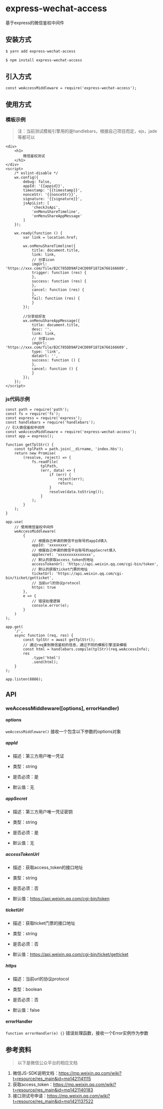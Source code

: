 # express-wechat-access

基于express的微信鉴权中间件

## 安装方式

```bash
$ yarn add express-wechat-access

$ npm install express-wechat-access
```

## 引入方式

```
const weAccessMiddleware = require('express-wechat-access');
```


## 使用方式

### 模板示例


> 注：当前测试模板引擎用的是handlebars，根据自己项目而定，ejs，jade等都可以


```
<div>
    <h1>
        微信鉴权测试
    </h1>
</div>
<script>
    /* eslint-disable */
    wx.config({
        debug: false,
        appId: '{{appid}}',
        timestamp: '{{timestamp}}',
        nonceStr: '{{nonceStr}}',
        signature: '{{signature}}',
        jsApiList: [
            'checkJsApi',
            'onMenuShareTimeline',
            'onMenuShareAppMessage'
        ]
    });

    wx.ready(function () {
        var link = location.href;

        wx.onMenuShareTimeline({
            title: document.title,
            link: link,
            // 分享icon
            imgUrl: 'https://xxx.com/file/B2C785DD9AF24CD09F1872A766166609',
            trigger: function (res) {
            },
            success: function (res) {
            },
            cancel: function (res) {
            },
            fail: function (res) {
            }
        });

        //分享给好友
        wx.onMenuShareAppMessage({
            title: document.title,
            desc: '',
            link: link,
            // 分享icon
            imgUrl: 'https://xxx.com/file/B2C785DD9AF24CD09F1872A766166609',
            type: 'link',
            dataUrl: '',
            success: function () {
            },
            cancel: function () {
            }
        });
    });
</script>
```

### js代码示例

```
const path = require('path');
const fs = require('fs');
const express = require('express');
const handlebars = require('handlebars');
// 引入微信鉴权中间件
const weAccessMiddleware = require('express-wechat-access');
const app = express();

function getTplStr() {
    const tplPath = path.join(__dirname, 'index.hbs');
    return new Promise(
        (resolve, reject) => {
            fs.readFile(
                tplPath,
                (err, data) => {
                    if (err) {
                        reject(err);
                        return;
                    }
                    resolve(data.toString());
                }
            );
        }
    );
}

app.use(
    // 使用微信鉴权中间件
    weAccessMiddleware(
        {
            // 根据自己申请的微信平台账号的appId填入
            appId: 'xxxxxxxx',
            // 根据自己申请的微信平台账号的appSecret填入
            appSecret: 'xxxxxxxxxxxxxxx',
            // 默认的获取access_token的地址
            accessTokenUrl: 'https://api.weixin.qq.com/cgi-bin/token',
            // 默认的获取ticket门票的地址
            ticketUrl: 'https://api.weixin.qq.com/cgi-bin/ticket/getticket',
            // 当前url的协议protocol
            https: true
        },
        e => {
            // 错误处理逻辑
            console.error(e);
        }
    )
);

app.get(
    '/',
    async function (req, res) {
        const tplStr = await getTplStr();
        // 通过req拿到微信鉴权的信息，通过不同的模板引擎渲染模板
        const html = handlebars.compile(tplStr)(req.weAccessInfo);
        res
            .type('html')
            .send(html);
    }
);

app.listen(8886);
```

## API

### weAccessMiddleware([options], errorHandler)

#### options

``` weAccessMiddleware() ``` 接收一个包含以下参数的options对象

##### appId

* 描述：第三方用户唯一凭证

* 类型：string

* 是否必须：是

* 默认值：无

##### appSecret

* 描述：第三方用户唯一凭证密钥

* 类型：string

* 是否必须：是

* 默认值：无

##### accessTokenUrl

* 描述：获取access_token的接口地址

* 类型：string

* 是否必须：否

* 默认值：https://api.weixin.qq.com/cgi-bin/token

##### ticketUrl

* 描述：获取ticket门票的接口地址

* 类型：string

* 是否必须：否

* 默认值：https://api.weixin.qq.com/cgi-bin/ticket/getticket

##### https

* 描述：当前url的协议protocol

* 类型：boolean

* 是否必须：否

* 默认值：false

#### errorHandler

``` function errorHandler(e) {} ``` 错误处理函数，接收一个Error实例作为参数

## 参考资料

> 以下是微信公众平台的相应文档

1. 微信JS-SDK说明文档：https://mp.weixin.qq.com/wiki?t=resource/res_main&id=mp1421141115
2. 获取access_token：https://mp.weixin.qq.com/wiki?t=resource/res_main&id=mp1421140183
3. 接口测试号申请：https://mp.weixin.qq.com/wiki?t=resource/res_main&id=mp1421137522
